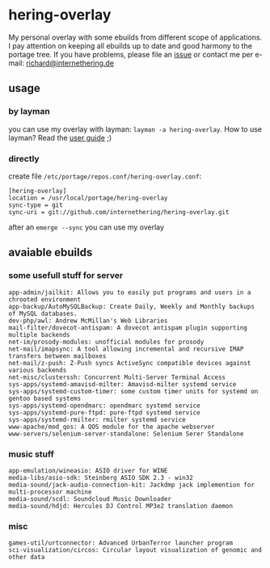 # hering-overlay

My personal overlay with some ebuilds from different scope of applications. I pay attention on keeping all ebuilds up to date and good harmony to the portage tree. If you have problems, please file an [issue](https://github.com/internethering/hering-overlay/issues) or contact me per e-mail: richard@internethering.de

## usage

### by layman

you can use my overlay with layman: `layman -a hering-overlay`. How to use layman? Read the [user guide](https://wiki.gentoo.org/wiki/Project:Overlays/User_Guide) ;)

### directly

create file `/etc/portage/repos.conf/hering-overlay.conf`:

```
[hering-overlay]
location = /usr/local/portage/hering-overlay
sync-type = git
sync-uri = git://github.com/internethering/hering-overlay.git
```

after an `emerge --sync` you can use my overlay

## avaiable ebuilds

### some usefull stuff for server

```
app-admin/jailkit: Allows you to easily put programs and users in a chrooted environment
app-backup/AutoMySQLBackup: Create Daily, Weekly and Monthly backups of MySQL databases.
dev-php/awl: Andrew McMillan's Web Libraries
mail-filter/dovecot-antispam: A dovecot antispam plugin supporting multiple backends
net-im/prosody-modules: unofficial modules for prosody
net-mail/imapsync: A tool allowing incremental and recursive IMAP transfers between mailboxes
net-mail/z-push: Z-Push syncs ActiveSync compatible devices against various backends
net-misc/clusterssh: Concurrent Multi-Server Terminal Access
sys-apps/systemd-amavisd-milter: Amavisd-milter systemd service
sys-apps/systemd-custom-timer: some custom timer units for systemd on gentoo based systems
sys-apps/systemd-opendmarc: opendmarc systemd service
sys-apps/systemd-pure-ftpd: pure-ftpd systemd service
sys-apps/systemd-rmilter: rmilter systemd service
www-apache/mod_qos: A QOS module for the apache webserver
www-servers/selenium-server-standalone: Selenium Serer Standalone
```

### music stuff

```
app-emulation/wineasio: ASIO driver for WINE
media-libs/asio-sdk: Steinberg ASIO SDK 2.3 - win32
media-sound/jack-audio-connection-kit: Jackdmp jack implemention for multi-processor machine
media-sound/scdl: Soundcloud Music Downloader
media-sound/hdjd: Hercules DJ Control MP3e2 translation daemon
```

### misc

```
games-util/urtconnector: Advanced UrbanTerror launcher program
sci-visualization/circos: Circular layout visualization of genomic and other data
```
